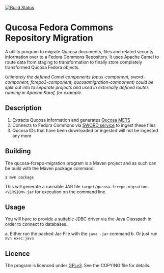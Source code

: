 [![Build Status](https://travis-ci.org/qucosa/qucosa-fcrepo-migration.png)](https://travis-ci.org/qucosa/qucosa-fcrepo-migration)

# Qucosa Fedora Commons Repository Migration

A utility program to migrate Qucosa documents, files and related security information over to a Fedora Commons Repository. It uses Apache Camel to route data from staging to transformation to finally store completely transformed Qucosa Fedora objects.

*Ultimately the defined Camel components (opus-component, sword-component, fcrepo3-component, qucosamigration-component) could be split out into to separate projects and used in externally defined routes running in Apache Karaf, for example.*

## Description

1. Extracts Qucosa information and generates [Qucosa METS](https://github.com/qucosa/qucosa-sword-filehandler/wiki/Qucosa-Media-Type)
2. Connects to Fedora Commons via [SWORD service](https://github.com/slub/sword-fedora) to ingest these files
3. Qucosa IDs that have been downloaded or ingested will not be ingested any more

## Building

The qucosa-fcrepo-migration program is a Maven project and as such can be build with the Maven package command:
```
$ mvn package
```

This will generate a runnable JAR file `target/qucosa-fcrepo-migration-<VERSION>.jar` for execution on the command line.

## Usage

You will have to provide a suitable JDBC driver via the Java Classpath in order to connect to databases.

a. Either run the packed Jar-File with the `java -jar` command
b. Or just run `mvn exec:java`

## Licence

The program is licenced under [GPLv3](http://www.gnu.org/licenses/gpl.html). See the COPYING file for details.

